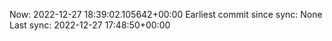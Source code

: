 Now: 2022-12-27 18:39:02.105642+00:00 Earliest commit since sync: None Last sync: 2022-12-27 17:48:50+00:00
